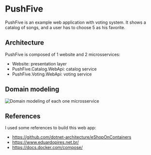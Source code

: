 # PushFive

PushFive is an example web application with voting system. It shows a catalog of songs, and a user has to choose 5 as his favorite.

## Architecture

PushFive is composed of 1 website and 2 microsservices:

- Website: presentation layer
- PushFive.Catalog.WebApi: catalog service
- PushFive.Voting.WebApi: voting service

## Domain modeling

![Domain modeling of each one microsservice](https://imagizer.imageshack.com/img924/3061/2lU5FO.png)

## References
I used some references to build this web app:

- https://github.com/dotnet-architecture/eShopOnContainers
- https://www.eduardopires.net.br/
- https://docs.docker.com/compose/
